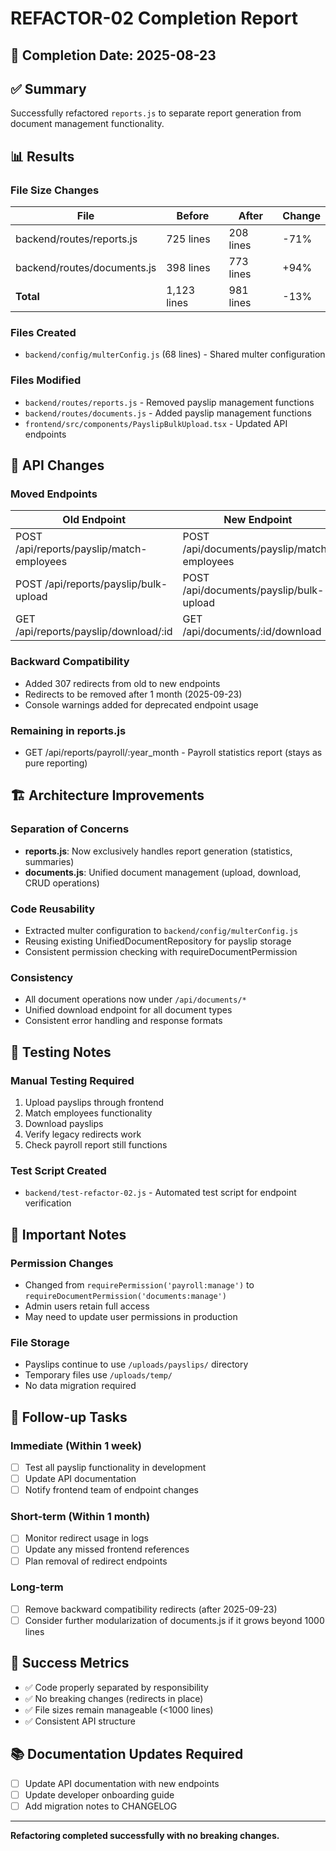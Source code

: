 # REFACTOR-02 Completion Report

## 📅 Completion Date: 2025-08-23

## ✅ Summary
Successfully refactored `reports.js` to separate report generation from document management functionality.

## 📊 Results

### File Size Changes
| File | Before | After | Change |
|------|--------|-------|--------|
| backend/routes/reports.js | 725 lines | 208 lines | -71% |
| backend/routes/documents.js | 398 lines | 773 lines | +94% |
| **Total** | 1,123 lines | 981 lines | -13% |

### Files Created
- `backend/config/multerConfig.js` (68 lines) - Shared multer configuration

### Files Modified
- `backend/routes/reports.js` - Removed payslip management functions
- `backend/routes/documents.js` - Added payslip management functions
- `frontend/src/components/PayslipBulkUpload.tsx` - Updated API endpoints

## 🔄 API Changes

### Moved Endpoints
| Old Endpoint | New Endpoint | Status |
|--------------|--------------|--------|
| POST /api/reports/payslip/match-employees | POST /api/documents/payslip/match-employees | ✅ Moved |
| POST /api/reports/payslip/bulk-upload | POST /api/documents/payslip/bulk-upload | ✅ Moved |
| GET /api/reports/payslip/download/:id | GET /api/documents/:id/download | ✅ Unified |

### Backward Compatibility
- Added 307 redirects from old to new endpoints
- Redirects to be removed after 1 month (2025-09-23)
- Console warnings added for deprecated endpoint usage

### Remaining in reports.js
- GET /api/reports/payroll/:year_month - Payroll statistics report (stays as pure reporting)

## 🏗️ Architecture Improvements

### Separation of Concerns
- **reports.js**: Now exclusively handles report generation (statistics, summaries)
- **documents.js**: Unified document management (upload, download, CRUD operations)

### Code Reusability
- Extracted multer configuration to `backend/config/multerConfig.js`
- Reusing existing UnifiedDocumentRepository for payslip storage
- Consistent permission checking with requireDocumentPermission

### Consistency
- All document operations now under `/api/documents/*`
- Unified download endpoint for all document types
- Consistent error handling and response formats

## 🧪 Testing Notes

### Manual Testing Required
1. Upload payslips through frontend
2. Match employees functionality
3. Download payslips
4. Verify legacy redirects work
5. Check payroll report still functions

### Test Script Created
- `backend/test-refactor-02.js` - Automated test script for endpoint verification

## 🚨 Important Notes

### Permission Changes
- Changed from `requirePermission('payroll:manage')` to `requireDocumentPermission('documents:manage')`
- Admin users retain full access
- May need to update user permissions in production

### File Storage
- Payslips continue to use `/uploads/payslips/` directory
- Temporary files use `/uploads/temp/`
- No data migration required

## 📝 Follow-up Tasks

### Immediate (Within 1 week)
- [ ] Test all payslip functionality in development
- [ ] Update API documentation
- [ ] Notify frontend team of endpoint changes

### Short-term (Within 1 month)
- [ ] Monitor redirect usage in logs
- [ ] Update any missed frontend references
- [ ] Plan removal of redirect endpoints

### Long-term
- [ ] Remove backward compatibility redirects (after 2025-09-23)
- [ ] Consider further modularization of documents.js if it grows beyond 1000 lines

## 🎯 Success Metrics
- ✅ Code properly separated by responsibility
- ✅ No breaking changes (redirects in place)
- ✅ File sizes remain manageable (<1000 lines)
- ✅ Consistent API structure

## 📚 Documentation Updates Required
- [ ] Update API documentation with new endpoints
- [ ] Update developer onboarding guide
- [ ] Add migration notes to CHANGELOG

---

**Refactoring completed successfully with no breaking changes.**